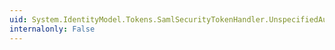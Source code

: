 ```yaml
---
uid: System.IdentityModel.Tokens.SamlSecurityTokenHandler.UnspecifiedAuthenticationMethod
internalonly: False
---
```

